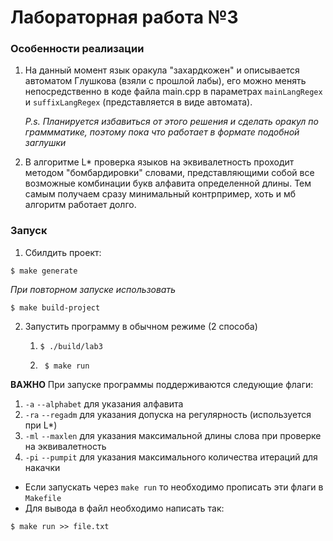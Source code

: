 # Лабораторная работа №3

### Особенности реализации

1) На данный момент язык оракула "захардкожен" и описывается автоматом Глушкова (взяли с прошлой лабы), его можно менять
непосредственно в коде файла main.cpp в параметрах `mainLangRegex` и `suffixLangRegex` (представляется в виде автомата).

    *P.s. Планируется избавиться от этого решения и сделать оракул по граммматике, поэтому пока что работает в
 формате подобной заглушки*


2) В алгоритме L* проверка языков на эквивалетность проходит методом "бомбардировки" словами, представляющими собой
все возможные комбинации букв алфавита определенной длины. Тем самым получаем сразу минимальный контрпример, хоть и мб
алгоритм работает долго.


### Запуск
1) Сбилдить проект:
```
$ make generate
```
*При повторном запуске использовать*
```
$ make build-project
```
2) Запустить программу в обычном режиме (2 способа)
    1) ```
       $ ./build/lab3
       ```
    2) ```
        $ make run 
       ```
**ВАЖНО** При запуске программы поддерживаются следующие флаги:

1) `-a` `--alphabet` для указания алфавита
2) `-ra` `--regadm` для указания допуска на регулярность (используется при L*)
3) `-ml` `--maxlen` для указания максимальной длины слова при проверке на эквивалетность
4) `-pi` `--pumpit` для указания максимального количества итераций для накачки

* Если запускать через `make run` то необходимо прописать эти флаги в `Makefile`
* Для вывода в файл необходимо написать так:
```
$ make run >> file.txt 
```


